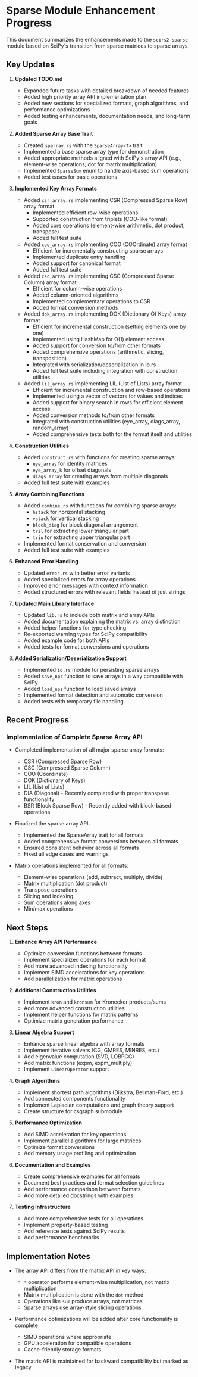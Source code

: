 # Sparse Module Enhancement Progress

This document summarizes the enhancements made to the `scirs2-sparse` module based on SciPy's transition from sparse matrices to sparse arrays.

## Key Updates

1. **Updated TODO.md**
   - Expanded future tasks with detailed breakdown of needed features
   - Added high priority array API implementation plan
   - Added new sections for specialized formats, graph algorithms, and performance optimizations
   - Added testing enhancements, documentation needs, and long-term goals

2. **Added Sparse Array Base Trait**
   - Created `sparray.rs` with the `SparseArray<T>` trait
   - Implemented a base sparse array type for demonstration
   - Added appropriate methods aligned with SciPy's array API (e.g., element-wise operations, dot for matrix multiplication)
   - Implemented `SparseSum` enum to handle axis-based sum operations
   - Added test cases for basic operations

3. **Implemented Key Array Formats**
   - Added `csr_array.rs` implementing CSR (Compressed Sparse Row) array format
     - Implemented efficient row-wise operations
     - Supported construction from triplets (COO-like format)
     - Added core operations (element-wise arithmetic, dot product, transpose)
     - Added full test suite
   - Added `coo_array.rs` implementing COO (COOrdinate) array format
     - Efficient for incrementally constructing sparse arrays
     - Implemented duplicate entry handling
     - Added support for canonical format
     - Added full test suite
   - Added `csc_array.rs` implementing CSC (Compressed Sparse Column) array format
     - Efficient for column-wise operations
     - Added column-oriented algorithms
     - Implemented complementary operations to CSR
     - Added format conversion methods
   - Added `dok_array.rs` implementing DOK (Dictionary Of Keys) array format
     - Efficient for incremental construction (setting elements one by one)
     - Implemented using HashMap for O(1) element access
     - Added support for conversion to/from other formats
     - Added comprehensive operations (arithmetic, slicing, transposition)
     - Integrated with serialization/deserialization in io.rs
     - Added full test suite including integration with construction utilities
   - Added `lil_array.rs` implementing LIL (List of Lists) array format
     - Efficient for incremental construction and row-based operations
     - Implemented using a vector of vectors for values and indices
     - Added support for binary search in rows for efficient element access
     - Added conversion methods to/from other formats
     - Integrated with construction utilities (eye_array, diags_array, random_array)
     - Added comprehensive tests both for the format itself and utilities

4. **Construction Utilities**
   - Added `construct.rs` with functions for creating sparse arrays:
     - `eye_array` for identity matrices
     - `eye_array_k` for offset diagonals
     - `diags_array` for creating arrays from multiple diagonals
   - Added full test suite with examples

5. **Array Combining Functions**
   - Added `combine.rs` with functions for combining sparse arrays:
     - `hstack` for horizontal stacking
     - `vstack` for vertical stacking
     - `block_diag` for block diagonal arrangement
     - `tril` for extracting lower triangular part
     - `triu` for extracting upper triangular part
   - Implemented format conservation and conversion
   - Added full test suite with examples

6. **Enhanced Error Handling**
   - Updated `error.rs` with better error variants
   - Added specialized errors for array operations
   - Improved error messages with context information
   - Added structured errors with relevant fields instead of just strings

7. **Updated Main Library Interface**
   - Updated `lib.rs` to include both matrix and array APIs
   - Added documentation explaining the matrix vs. array distinction
   - Added helper functions for type checking
   - Re-exported warning types for SciPy compatibility
   - Added example code for both APIs
   - Added tests for format conversions and operations

8. **Added Serialization/Deserialization Support**
   - Implemented `io.rs` module for persisting sparse arrays
   - Added `save_npz` function to save arrays in a way compatible with SciPy
   - Added `load_npz` function to load saved arrays
   - Implemented format detection and automatic conversion
   - Added tests with temporary file handling

## Recent Progress

### Implementation of Complete Sparse Array API

- Completed implementation of all major sparse array formats:
  - CSR (Compressed Sparse Row)
  - CSC (Compressed Sparse Column)
  - COO (Coordinate)
  - DOK (Dictionary of Keys)
  - LIL (List of Lists)
  - DIA (Diagonal) - Recently completed with proper transpose functionality
  - BSR (Block Sparse Row) - Recently added with block-based operations

- Finalized the sparse array API:
  - Implemented the SparseArray trait for all formats
  - Added comprehensive format conversions between all formats
  - Ensured consistent behavior across all formats
  - Fixed all edge cases and warnings

- Matrix operations implemented for all formats:
  - Element-wise operations (add, subtract, multiply, divide)
  - Matrix multiplication (dot product)
  - Transpose operations
  - Slicing and indexing
  - Sum operations along axes
  - Min/max operations

## Next Steps

1. **Enhance Array API Performance**
   - Optimize conversion functions between formats
   - Implement specialized operations for each format
   - Add more advanced indexing functionality
   - Implement SIMD accelerations for key operations
   - Add parallelization for matrix operations

2. **Additional Construction Utilities**
   - Implement `kron` and `kronsum` for Kronecker products/sums
   - Add more advanced construction utilities
   - Implement helper functions for matrix patterns
   - Optimize matrix generation performance

3. **Linear Algebra Support**
   - Enhance sparse linear algebra with array formats
   - Implement iterative solvers (CG, GMRES, MINRES, etc.)
   - Add eigenvalue computation (SVD, LOBPCG)
   - Add matrix functions (expm, expm_multiply)
   - Implement `LinearOperator` support

4. **Graph Algorithms**
   - Implement shortest path algorithms (Dijkstra, Bellman-Ford, etc.)
   - Add connected components functionality
   - Implement Laplacian computations and graph theory support
   - Create structure for csgraph submodule

5. **Performance Optimization**
   - Add SIMD acceleration for key operations
   - Implement parallel algorithms for large matrices
   - Optimize format conversions
   - Add memory usage profiling and optimization

6. **Documentation and Examples**
   - Create comprehensive examples for all formats
   - Document best practices and format selection guidelines
   - Add performance comparison between formats
   - Add more detailed docstrings with examples

7. **Testing Infrastructure**
   - Add more comprehensive tests for all operations
   - Implement property-based testing
   - Add reference tests against SciPy results
   - Add performance benchmarks

## Implementation Notes

- The array API differs from the matrix API in key ways:
  - `*` operator performs element-wise multiplication, not matrix multiplication
  - Matrix multiplication is done with the `dot` method
  - Operations like `sum` produce arrays, not matrices
  - Sparse arrays use array-style slicing operations

- Performance optimizations will be added after core functionality is complete
  - SIMD operations where appropriate
  - GPU acceleration for compatible operations
  - Cache-friendly storage formats

- The matrix API is maintained for backward compatibility but marked as legacy